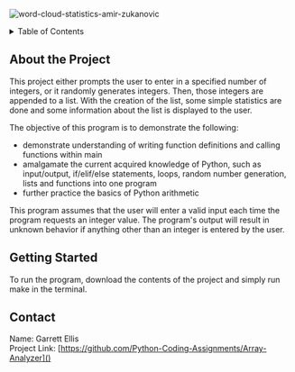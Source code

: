 ![word-cloud-statistics-amir-zukanovic](https://github.com/Python-Coding-Assignments/Array-Analyzer/assets/154717520/c971626a-7607-4243-a04f-d1b68330ff8a)

<details>
<summary>Table of Contents</summary>
<ol>
  <li>
    <a href='#about-the-project'>About the Project</a>
  </li>
  <li>
    <a href='#getting-started'>Getting Started</a>
  </li>
  <li>
    <a href='#Contact'>Contact</a>
  </li>  
</ol>
</details>

## About the Project
This project either prompts the user to enter in a specified number of integers, or it randomly generates integers.  Then, those integers are appended to a list.  With the creation of the list, some simple statistics are done and some information about the list is displayed to the user.

The objective of this program is to demonstrate the following: 
* demonstrate understanding of writing function definitions and calling functions within main
* amalgamate the current acquired knowledge of Python, such as input/output, if/elif/else statements, loops, random number generation, lists and functions into one program
* further practice the basics of Python arithmetic

This program assumes that the user will enter a valid input each time the program requests an integer value.  The program's output will result in unknown behavior if anything other than an integer is entered by the user.  

## Getting Started
To run the program, download the contents of the project and simply run make in the terminal.

## Contact
Name: Garrett Ellis\
Project Link: [https://github.com/Python-Coding-Assignments/Array-Analyzer]()
